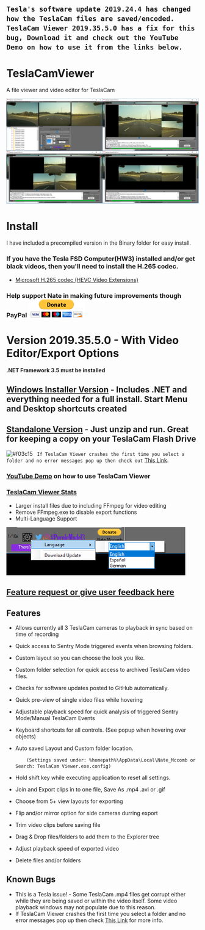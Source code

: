 ## `Tesla's software update 2019.24.4 has changed how the TeslaCam files are saved/encoded. TeslaCam Viewer 2019.35.5.0 has a fix for this bug, Download it and check out the YouTube Demo on how to use it from the links below.` 

# TeslaCamViewer  
A file viewer and video editor for TeslaCam

[![TeslaCamViewer](https://github.com/NateMccomb/TeslaCamViewer/raw/master/TeslaCam%20Viewer/Resources/TeslaCamViewer-2019.24.1.png)](https://youtu.be/6n0JWAkoJaE)

Install
======================================
I have included a precompiled version in the Binary folder for easy install.

### If you have the Tesla FSD Computer(HW3) installed and/or get black videos, then you'll need to install the H.265 codec. 

* [Microsoft H.265 codec (HEVC Video Extensions)](https://www.microsoft.com/en-us/p/hevc-video-extensions-from-device-manufacturer/9n4wgh0z6vhq?irgwc=1&OCID=AID681541_aff_7593_159229&tduid=%28ir_wJC0gNTClQca0BAzqwxkEXPhUkjTGXQhW1412Y0%29%287593%29%28159229%29%28%29%28UUwpUdUnU56397YYwYd%29&irclickid=wJC0gNTClQca0BAzqwxkEXPhUkjTGXQhW1412Y0&activetab=pivot%3Aoverviewtab)

### Help support Nate in making future improvements though PayPal [![Donate](https://github.com/NateMccomb/TeslaCamViewer/raw/master/TeslaCam%20Viewer/Resources/btn_donateCC_LG.gif)](https://www.paypal.com/cgi-bin/webscr?cmd=_s-xclick&hosted_button_id=8UKFUQCU9476N&source=url)

Version 2019.35.5.0 - With Video Editor/Export Options
======================================
#### .NET Framework 3.5 must be installed
## [Windows Installer Version](https://github.com/NateMccomb/TeslaCamViewer/raw/master/Binary/Installer-TeslaCamViewer-2019.35.5.0.zip) - Includes .NET and everything needed for a full install. Start Menu and Desktop shortcuts created
                    
## [Standalone Version](https://github.com/NateMccomb/TeslaCamViewer/raw/master/Binary/Standalone-TeslaCamViewer-2019.35.5.0.zip) - Just unzip and run. Great for keeping a copy on your TeslaCam Flash Drive

![#f03c15](https://placehold.it/15/f03c15/000000?text=+) ` If TeslaCam Viewer crashes the first time you select a folder and no error messages pop up then check out` [This Link](https://github.com/NateMccomb/TeslaCamViewer/issues/2#issuecomment-514275810).

### [YouTube Demo](https://youtu.be/6n0JWAkoJaE) on how to use TeslaCam Viewer

### [TeslaCam Viewer Stats](https://docs.google.com/spreadsheets/d/1QExW5ax8b3OHAjb-edN6RNC_9lUsP0ZlznMPyr7h_mI/preview#gid=1111298063) 

* Larger install files due to including FFmpeg for video editing
* Remove FFmpeg.exe to disable export functions
* Multi-Language Support 

![Multi-Language](https://github.com/NateMccomb/TeslaCamViewer/raw/master/TeslaCam%20Viewer/Resources/TeslaCam%20Viewer%20Language%20Selection.png)

## [Feature request or give user feedback here](https://docs.google.com/forms/d/e/1FAIpQLScl0Eg_RRAbHcJf2tBZ42SrP5RkOWo1xrL4O763WsmPCgqXWA/viewform)


Features
--------
* Allows currently all 3 TeslaCam cameras to playback in sync based on time of recording
* Quick access to Sentry Mode triggered events when browsing folders.
* Custom layout so you can choose the look you like. 
* Custom folder selection for quick access to archived TeslaCam video files.
* Checks for software updates posted to GitHub automatically.
* Quick pre-view of single video files while hovering
* Adjustable playback speed for quick analysis of triggered Sentry Mode/Manual TeslaCam Events
* Keyboard shortcuts for all controls.  (See popup when hovering over objects)
* Auto saved Layout and Custom folder location. 

          (Settings saved under: %homepath%\AppData\Local\Nate_Mccomb or Search: TeslaCam Viewer.exe.config)
* Hold shift key while executing application to reset all settings.
* Join and Export clips in to one file, Save As .mp4 .avi or .gif
* Choose from 5+ view layouts for exporting  
* Flip and/or mirror option for side cameras durring export
* Trim video clips before saving file
* Drag & Drop files/folders to add them to the Explorer tree
* Adjust playback speed of exported video
* Delete files and/or folders

Known Bugs
-------
* This is a Tesla issue! - Some TeslaCam .mp4 files get corrupt either while they are being saved or within the video itself. Some video playback windows may not populate due to this reason. 
* If TeslaCam Viewer crashes the first time you select a folder and no error messages pop up then check [This Link](https://github.com/NateMccomb/TeslaCamViewer/issues/2#issuecomment-514275810) for more info.
